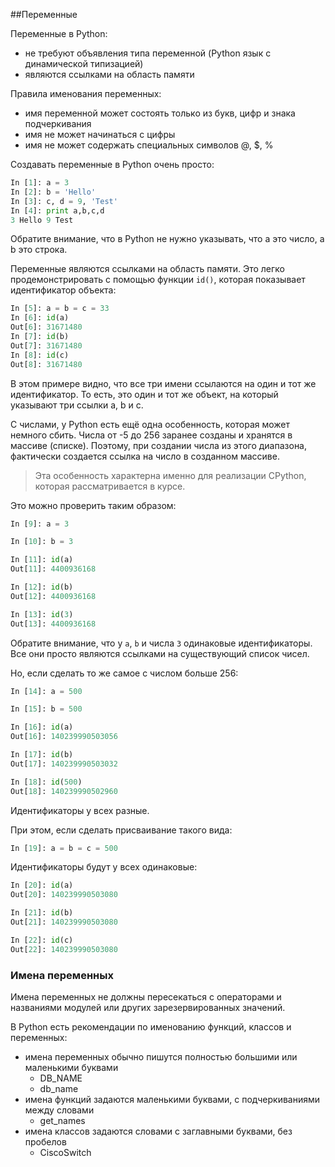 ##Переменные

Переменные в Python:
* не требуют объявления типа переменной (Python язык с динамической типизацией)
* являются ссылками на область памяти

Правила именования переменных:
* имя переменной может состоять только из букв, цифр и знака подчеркивания
* имя не может начинаться с цифры
* имя не может содержать специальных символов @, $, %

Создавать переменные в Python очень просто:
```python
In [1]: a = 3
In [2]: b = 'Hello'
In [3]: c, d = 9, 'Test'
In [4]: print a,b,c,d
3 Hello 9 Test
```

Обратите внимание, что в Python не нужно указывать, что a это число, а b это строка.

Переменные являются ссылками на область памяти. Это легко продемонстрировать с помощью функции ```id()```, которая показывает идентификатор объекта:
```python
In [5]: a = b = c = 33
In [6]: id(a)
Out[6]: 31671480
In [7]: id(b)
Out[7]: 31671480
In [8]: id(c)
Out[8]: 31671480
```

В этом примере видно, что все три имени ссылаются на один и тот же идентификатор.
То есть, это один и тот же объект, на который указывают три ссылки a, b и c.

С числами, у Python есть ещё одна особенность, которая может немного сбить.
Числа от -5 до 256 заранее созданы и хранятся в массиве (списке).
Поэтому, при создании числа из этого диапазона, фактически создается ссылка на число в созданном массиве.

> Эта особенность характерна именно для реализации CPython, которая рассматривается в курсе.

Это можно проверить таким образом:
```python
In [9]: a = 3

In [10]: b = 3

In [11]: id(a)
Out[11]: 4400936168

In [12]: id(b)
Out[12]: 4400936168

In [13]: id(3)
Out[13]: 4400936168
```

Обратите внимание, что у ```a```, ```b``` и числа ```3``` одинаковые идентификаторы.
Все они просто являются ссылками на существующий список чисел.

Но, если сделать то же самое с числом больше 256:
```python
In [14]: a = 500

In [15]: b = 500

In [16]: id(a)
Out[16]: 140239990503056

In [17]: id(b)
Out[17]: 140239990503032

In [18]: id(500)
Out[18]: 140239990502960
```

Идентификаторы у всех разные.

При этом, если сделать присваивание такого вида:
```python
In [19]: a = b = c = 500
```

Идентификаторы будут у всех одинаковые:
```python
In [20]: id(a)
Out[20]: 140239990503080

In [21]: id(b)
Out[21]: 140239990503080

In [22]: id(c)
Out[22]: 140239990503080
```


### Имена переменных

Имена переменных не должны пересекаться с операторами и названиями модулей или других зарезервированных значений.


В Python есть рекомендации по именованию функций, классов и переменных:
* имена переменных обычно пишутся полностью большими или маленькими буквами
  * DB_NAME
  * db_name
* имена функций задаются маленькими буквами, с подчеркиваниями между словами
  * get_names
* имена классов задаются словами с заглавными буквами, без пробелов
  * CiscoSwitch
